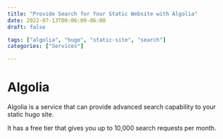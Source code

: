 ```yaml
---
title: "Provide Search for Your Static Website with Algolia"
date: 2022-07-13T00:06:09-06:00
draft: false

tags: ["algolia", "hugo", "static-site", "search"]
categories: ["Services"]

---
```


# Algolia 

Algolia is a service that can provide advanced search capability to your static hugo site.

It has a free tier that gives you up to 10,000 search requests per month.

<!--more-->
